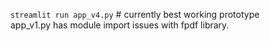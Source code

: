 <code>streamlit run app_v4.py</code> # currently best working prototype <br>
app_v1.py has module import issues with fpdf library.
